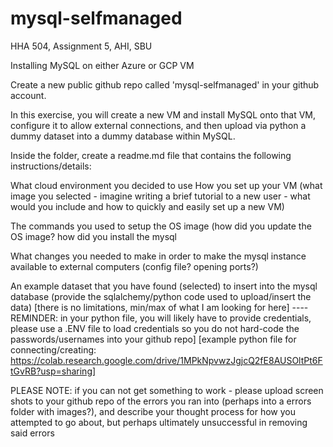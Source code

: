 # mysql-selfmanaged
HHA 504, Assignment 5, AHI, SBU

Installing MySQL on either Azure or GCP VM

Create a new public github repo called 'mysql-selfmanaged' in your github account.

In this exercise,
you will create a new VM and install MySQL onto that VM, 
configure it to allow external connections, and 
then upload via python a dummy dataset into a dummy database within MySQL. 


Inside the folder, create a readme.md file that contains the following instructions/details: 

What cloud environment you decided to use
How you set up your VM
(what image you selected - imagine writing a brief tutorial to a new user - what would you include and how to quickly and easily set up a new VM) 


The commands you used to setup the OS image (how did you update the OS image? how did you install the mysql 


What changes you needed to make in order to make the mysql instance available to external computers (config file? opening ports?) 


An example dataset that you have found (selected) to insert into the mysql database (provide the sqlalchemy/python code used to upload/insert the data) [there is no limitations, min/max of what I am looking for here] ---- REMINDER: in your python file, you will likely have to provide credentials, please use a .ENV file to load credentials so you do not hard-code the passwords/usernames into your github repo] [example python file for connecting/creating: https://colab.research.google.com/drive/1MPkNpvwzJgjcQ2fE8AUSOltPt6FtGvRB?usp=sharing] 


PLEASE NOTE:  if you can not get something to work - please upload screen shots to your github repo of the errors you ran into (perhaps into a errors folder with images?), and describe your thought process for how you attempted to go about, but perhaps ultimately unsuccessful in removing said errors
